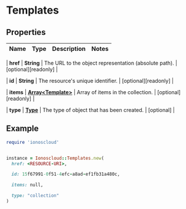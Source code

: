 # Templates

## Properties

| Name | Type | Description | Notes |
| ---- | ---- | ----------- | ----- |

| **href** | **String** | The URL to the object representation (absolute path). | [optional][readonly] |

| **id** | **String** | The resource&#39;s unique identifier. | [optional][readonly] |

| **items** | [**Array&lt;Template&gt;**](Template.md) | Array of items in the collection. | [optional][readonly] |

| **type** | [**Type**](Type.md) | The type of object that has been created. | [optional] |

## Example

```ruby
require 'ionoscloud'


instance = Ionoscloud::Templates.new(
  href: <RESOURCE-URI>,

  id: 15f67991-0f51-4efc-a8ad-ef1fb31a480c,

  items: null,

  type: "collection"
)
```


